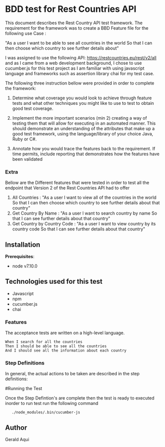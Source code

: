 # BDD test for Rest Countries API


This document describes the Rest Country API test framework. The requirement for the framework was to create a BBD Feature file for the following use Case  :

"As a user I want to be able to see all countries in the world So that I can then choose which country to see further details about"

I was assigned to use the following API: https://restcountries.eu/rest/v2/all
and as I came from a web development background, I chose to use cucumber.js for this test project as I am familiar with using javascript language and frameworks such as assertion library chai for my test case.

The following three instruction bellow were provided in order to complete the framework:


1. Determine what coverage you would look to achieve through feature tests and what other techniques you might like to use to test to obtain good test coverage.  

2. Implement the more important scenarios (min 2) creating a way of testing them that will allow for executing in an automated manner. This should demonstrate an understanding of the attributes that make up a good test framework, using the language/library of your choice Java, Ruby or C#.  

3. Annotate how you would trace the features back to the requirement. If time permits, include reporting that demonstrates how the features have been validated

### Extra

 Bellow are the Different features that were tested in order to test all the endpoint that Version 2 of the Rest Countries API had to offer 

1. All Countries : "As a user I want to view all of the countries in the world So that I can then choose which country to see further details about that country"
2. Get Country By Name : "As a user I want to search country by name So that I can see further details about that country"
3. Get Country by Country Code : "As a user I want to view country by its country code So that I can see further details about that country"


## Installation

**Prerequisites**:

* node v7.10.0

## Technologies used for this test

* Javascript
* npm
* cucumber.js
* chai

### Features

The acceptance tests are written on a high-level language.

````
When I search for all the countries
Then I should be able to see all the countries
And I should see all the information about each country
````


### Step Definitions

In general, the actual actions to be taken are described in the step definitions:


#Running the Test

 Once the Step Defintion's are complete then the test is ready to executed inorder to run test run the following command 

 ````shell
    ./node_modules/.bin/cucumber-js

````

## Author
Gerald Aqui